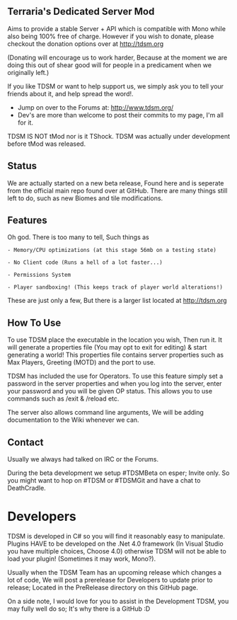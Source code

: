 Terraria's Dedicated Server Mod
-------------

Aims to provide a stable Server + API which is compatible with Mono while also being 100% free of charge. However if you wish to donate, please checkout the donation options over at http://tdsm.org

(Donating will encourage us to work harder, Because at the moment we are doing this out of shear good will for people in a predicament when we originally left.)

If you like TDSM or want to help support us, we simply ask you to tell your friends about it, and help spread the word!.

* Jump on over to the Forums at: http://www.tdsm.org/
* Dev's are more than welcome to post their commits to my page, I'm all for it. 


TDSM IS NOT tMod nor is it TShock. TDSM was actually under development before tMod was released.

Status
-------------
We are actually started on a new beta release, Found here and is seperate from the official main repo found over at GitHub.
There are many things still left to do, such as new Biomes and tile modifications.

Features
-------------
Oh god. There is too many to tell, Such things as 

	- Memory/CPU optimizations (at this stage 56mb on a testing state)
	
	- No Client code (Runs a hell of a lot faster...)
	
	- Permissions System
	
	- Player sandboxing! (This keeps track of player world alterations!)
	
	
These are just only a few, But there is a larger list located at http://tdsm.org


How To Use
-------------
To use TDSM place the executable in the location you wish, Then run it. It will generate a properties file (You may opt to exit for editing) & start generating a world!
This properties file contains server properties such as Max Players, Greeting (MOTD) and the port to use.

TDSM has included the use for Operators. To use this feature simply set a password in the server properties and when you log into the server, enter your password and you will be given OP status. This allows you to use commands such as /exit & /reload etc.

The server also allows command line arguments, We will be adding documentation to the Wiki whenever we can.

Contact
-------------
Usually we always had talked on IRC or the Forums.

During the beta development we setup #TDSMBeta on esper; Invite only. So you might want to hop on #TDSM or #TDSMGit and have a chat to DeathCradle.


Developers
=============
TDSM is developed in C# so you will find it reasonably easy to manipulate.
Plugins HAVE to be developed on the .Net 4.0 framework (In Visual Studio you have multiple choices, Choose 4.0) otherwise TDSM will not be able to load your plugin! (Sometimes it may work, Mono?).

Usually when the TDSM Team has an upcoming release which changes a lot of code, We will post a prerelease for Developers to update prior to release; Located in the PreRelease directory on this GitHub page.

On a side note, 
I would love for you to assist in the Development TDSM, you may fully well do so; It's why there is a GitHub :D


